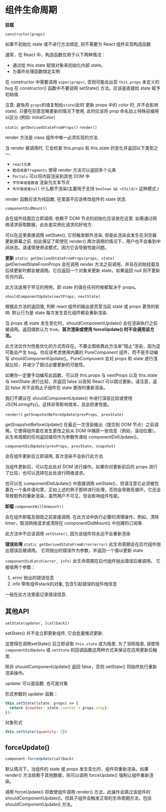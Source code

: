 # 组件生命周期

**挂载**

`constructor(props)`

如果不初始化 state 或不进行方法绑定, 则不需要为 React 组件实现构造函数

通常，在 React 中，构造函数仅用于以下两种情况：

- 通过给 this.state 赋值对象来初始化内部 state。
- 为事件处理函数绑定实例

在 constructor 中需要调用 `super(props)`, 否则可能会出现 `this.props` 未定义的 bug
在 constructor() 函数中不要调用 setState() 方法。应该是直接给 state 赋予初始值.

注意: 避免将 `props`的值复制给`state`(此时 更新 props 中的 color 时, 并不会影响 state). 只要在刻意忽略更新的情况下使用, 此时应该将 prop 命名加上特殊前缀用以区分.(例如: initialColor)

`static getDerivedStateFromProps()`
`render()`

render 方法是 class 组件中唯一必须实现的方法.

当 render 被调用时, 它会检查 this.props 和 this.state 的变化并返回以下类型之一:

- `react元素`
- `数组或者fragments` 使得 render 方法可以返回多个元素
- `Portals` 可以将内容渲染到其他 DOM 中
- `字符串或者数值` 渲染为文本节点
- `布尔值或者null` 什么都不渲染(主要用于支持 `boolean && <Child/>` 这种模式.)

render 函数应该为纯函数, 在里面不应该修改组件的 state 状态.

`componentDidMount()`

会在组件挂载后立即调用. 依赖于 DOM 节点的初始化应该放在这里. 如需通过网络请求获取数据，此处是实例化请求的好地方.

可以在这里直接调用 setState(), 它将触发额外渲染, 但是此渲染会发生在浏览器更新屏幕之前. 如此保证了即使在 render() 两次调用的情况下，用户也不会看到中间状态。请谨慎使用该模式，因为它会导致性能问题。

**更新**
`static getDerivedStateFromProps(props, state)`
getDerivedStateFromProps 会在调用 render 方法之前调用，并且在初始挂载及后续更新时都会被调用。它应返回一个对象来更新 state，如果返回 null 则不更新任何内容。

此方法适用于罕见的用例，即 state 的值在任何时候都取决于 props。

`shouldComponentUpdate(nextProps, nextState)`

根据此方法的返回值, 判断 react 组件的输出是否受当前 state 或 props 更改的影响. 默认行为是 state 每次发生变化组件都会重新渲染.

当 props 或 state 发生变化时，shouldComponentUpdate() 会在渲染执行之前被调用。返回值默认为 true。**首次渲染或使用 forceUpdate() 时不会调用该方法。**

此方法仅作为性能优化的方式而存在。不要企图依靠此方法来“阻止”渲染，因为这可能会产生 bug。你应该考虑使用内置的 PureComponent 组件，而不是手动编写 shouldComponentUpdate()。PureComponent 会对 props 和 state 进行浅层比较，并减少了跳过必要更新的可能性。

如果你一定要手动编写此函数，可以将 this.props 与 nextProps 以及 this.state 与 nextState 进行比较，并返回 false 以告知 React 可以跳过更新。请注意，返回 false 并不会阻止子组件在 state 更改时重新渲染。

我们不建议在 shouldComponentUpdate() 中进行深层比较或使用 JSON.stringify()。这样非常影响效率，且会损害性能。

`render()`
`getSnapshotBeforeUpdate(prevProps, prevState)`

getSnapshotBeforeUpdate() 在最近一次渲染输出（提交到 DOM 节点）之前调用。它使得组件能在发生更改之前从 DOM 中捕获一些信息（例如，滚动位置）。此生命周期的任何返回值将作为参数传递给 componentDidUpdate()。

`componentDidUpdate(prevProps, prevState, snapshot)`

会在组件更新后立即调用, 首次渲染不会执行此方法.

当组件更新后，可以在此处对 DOM 进行操作。如果你对更新前后的 props 进行了比较，也可以选择在此处进行网络请求。

也可以在 componentDidUpdate() 中直接调用 setState()，但请注意它必须被包裹在一个条件语句里，正如上述的例子那样进行处理，否则会导致死循环。它还会导致额外的重新渲染，虽然用户不可见，但会影响组件性能。

**卸载**
`componentWillUnmount()`

会在组件卸载及销毁之前直接调用. 在此方法中执行必要的清理操作，例如，清除 timer，取消网络请求或清除在 componentDidMount() 中创建的订阅等.

此方法中不应该调用 `setState()`, 因为该组件将永远不会重新渲染

**错误处理**
`static getDerivedStateFromError(error)`
此生命周期会在后代组件抛出错误后被调用。 它将抛出的错误作为参数，并返回一个值以更新 state


`componentDidCatch(error, info)`
此生命周期在后代组件抛出错误后被调用。 它接收两个参数：

1. error 抛出的错误信息
2. info 带有组件stack的对象, 包含引起错误的组件栈信息

一般在此方法里面记录错误信息.


## 其他API

`setState(updater, [callback])`

setState() 并不会立即更新组件, 它会批量推迟更新. 

这使得在调用setState() 后立即读取 `this.state` 成为隐患. 为了消除隐患, 请使用 `componentDidUpdate` 或 `setState` 的回调函数这两种方式来保证在应用更新后触发.

除非 shouldComponentUpdate() 返回 false，否则 setState() 将始终执行重新渲染操作。


updater 可以是函数, 也可是对象

形式参数的 updater 函数：
```js
this.setState((state, props) => {
  return {counter: state.counter + props.step};
});
```

对象形式

```js
this.setState({quantity: 2})
```


## forceUpdate()

```js
component.forceUpdate(callback)
```

默认情况下，当组件的 state 或 props 发生变化时，组件将重新渲染。如果 render() 方法依赖于其他数据，则可以调用 forceUpdate() 强制让组件重新渲染。

调用 forceUpdate() 将致使组件调用 render() 方法，此操作会跳过该组件的 shouldComponentUpdate()。但其子组件会触发正常的生命周期方法，包括 shouldComponentUpdate() 方法。